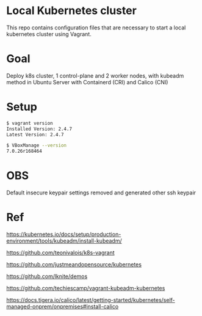 # Local Kubernetes cluster
This repo contains configuration files that are necessary to start a local kubernetes cluster using Vagrant.

# Goal
Deploy k8s cluster, 1 control-plane and 2 worker nodes, with kubeadm method in Ubuntu Server with Containerd (CRI) and Calico (CNI)


# Setup

```bash
$ vagrant version                                                                                                                                             
Installed Version: 2.4.7
Latest Version: 2.4.7

$ VBoxManage --version                                                                                                                                        
7.0.26r168464
```

# OBS
Default insecure keypair settings removed and generated other ssh keypair

# Ref
https://kubernetes.io/docs/setup/production-environment/tools/kubeadm/install-kubeadm/

https://github.com/teonivalois/k8s-vagrant

https://github.com/justmeandopensource/kubernetes

https://github.com/lknite/demos

https://github.com/techiescamp/vagrant-kubeadm-kubernetes

https://docs.tigera.io/calico/latest/getting-started/kubernetes/self-managed-onprem/onpremises#install-calico
